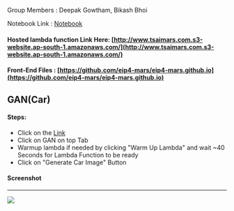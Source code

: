 Group Members : Deepak Gowtham, Bikash Bhoi

Notebook Link : [Notebook](https://github.com/eip4-mars/EIP4P2/blob/master/Session6/Sess6_Cars_DCGAN.ipynb)


#### Hosted lambda function Link Here: [http://www.tsaimars.com.s3-website.ap-south-1.amazonaws.com/](http://www.tsaimars.com.s3-website.ap-south-1.amazonaws.com/)
#### Front-End Files : [https://github.com/eip4-mars/eip4-mars.github.io](https://github.com/eip4-mars/eip4-mars.github.io)

## GAN(Car)

#### Steps:
- Click on the [Link](http://www.tsaimars.com.s3-website.ap-south-1.amazonaws.com/)
- Click on GAN on top Tab
- Warmup lambda if needed by clicking "Warm Up Lambda" and wait ~40 Seconds for Lambda Function to be ready
- Click on "Generate Car Image" Button

#### Screenshot
---------
![](https://github.com/eip4-mars/EIP4P2/blob/master/Session4/fr_ss.jpg)
